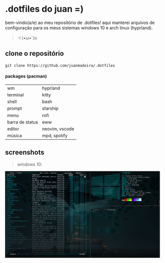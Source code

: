 # .dotfiles do juan =)
bem-vindo(a/e) ao meu repositório de .dotfiles! aqui manterei arquivos de configuração para os meus sistemas windows 10 e arch linux (hyprland).
>ヾ(•ω•`)o

## clone o repositório
```code
git clone https://github.com/juanmadeira/.dotfiles
```

#### packages (pacman)
|                 |                |
| --------------- | -------------- |
| wm              | hyprland       |
| terminal        | kitty          |
| shell           | bash           |
| prompt          | starship       |
| menu            | rofi           |
| barra de status | eww            |
| editor          | neovim, vscode |
| música          | mpd, spotify   |

## screenshots
> windows 10:

![windows 10 screenshot](../.screenshots/windows-screenshot.png)
